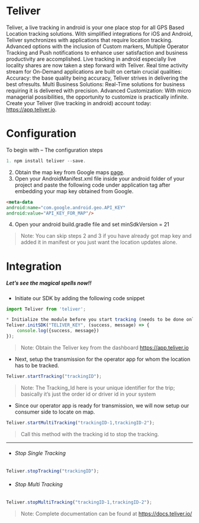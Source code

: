 # Teliver
Teliver, a live tracking in android is your one place stop for all GPS Based Location tracking solutions. With simplified integrations for iOS and Android, Teliver synchronizes with applications that require location tracking. Advanced options with the inclusion of Custom markers, Multiple Operator Tracking and Push notifications to enhance user satisfaction and business productivity are
accomplished.
Live tracking in android especially live locality shares are now taken a step forward with Teliver. Real time activity stream for On-Demand applications are built on certain crucial qualities:
Accuracy: the base quality being accuracy, Teliver strives in delivering the best ofresults. Multi Business Solutions: Real-Time solutions for business requiring it is delivered with precision. Advanced Customization: With micro managerial possibilities, the opportunity to customize is practically infinite. Create your Teliver (live tracking in android) account today: https://app.teliver.io.
# Configuration
To begin with – The configuration steps
```javascript
1. npm install teliver --save.
```
2. Obtain the map key from Google maps [page](https://developers.google.com/maps/documentation/android-api/).
3. Open your AndroidManifest.xml file inside your android folder of your project and paste the following code under application tag after embedding your map key obtained from Google.
```markdown
<meta-data
android:name="com.google.android.geo.API_KEY"
android:value="API_KEY_FOR_MAP"/>
```
4. Open your android build.gradle file and set  minSdkVersion = 21
> Note: You can skip steps 2 and 3 if you have already got map key and added it in manifest or you just want the location updates alone.
#####
# Integration
##### Let’s see the magical spells now!!
* Initiate our SDK by adding the following code snippet
```javascript
import Teliver from 'teliver';

* Initialize the module before you start tracking (needs to be done only once)
Teliver.initSDK("TELIVER_KEY", (success, message) => {
    console.log({success, message})
});
```
> Note: Obtain the Teliver key from the dashboard https://app.teliver.io

* Next, setup the transmission  for the operator app for whom the location has to be tracked.
```javascript
Teliver.startTracking("trackingID");
```
> Note: The Tracking\_Id here is your unique identifier for the trip; basically it’s just the order id or driver id in your system
* Since our operator app is ready for transmission, we will now setup our consumer side to locate on map.
```javascript
Teliver.startMultiTracking("trackingID-1,trackingID-2");
```
> Call this method with the tracking id to stop the tracking.
---
* ###### Stop Single Tracking
```javascript
Teliver.stopTracking("trackingID");
```
* ###### Stop Multi Tracking
```javascript
Teliver.stopMultiTracking("trackingID-1,trackingID-2");
```
> Note: Complete documentation can be found at https://docs.teliver.io/